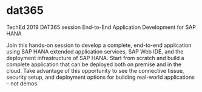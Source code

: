 # dat365
TechEd 2019 DAT365 session
End-to-End Application Development for SAP HANA

Join this hands-on session to develop a complete, end-to-end application using SAP HANA extended application services, SAP Web IDE, and the deployment infrastructure of SAP HANA. Start from scratch and build a complete application that can be deployed both on premise and in the cloud. Take advantage of this opportunity to see the connective tissue, security setup, and deployment options for building real-world applications – not demos.

